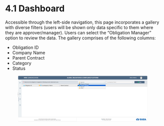 # 4.1 Dashboard

Accessible through the left-side navigation, this page incorporates a gallery with diverse filters (users will be shown only data specific to them where they are approver/manager). Users can select the “Obligation Manager” option to review the data. The gallery comprises of the following columns:

* Obligation ID
* Company Name
* Parent Contract
* Category
* Status

<figure><img src="../.gitbook/assets/dashboard.png" alt=""><figcaption></figcaption></figure>
